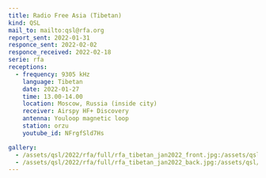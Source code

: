 ```yaml
---
title: Radio Free Asia (Tibetan)
kind: QSL
mail_to: mailto:qsl@rfa.org
report_sent: 2022-01-31
responce_sent: 2022-02-02
responce_received: 2022-02-18
serie: rfa
receptions:
  - frequency: 9305 kHz
    language: Tibetan
    date: 2022-01-27
    time: 13.00-14.00
    location: Moscow, Russia (inside city)
    receiver: Airspy HF+ Discovery
    antenna: Youloop magnetic loop
    station: orzu
    youtube_id: NFrgfSld7Hs

gallery:
  - /assets/qsl/2022/rfa/full/rfa_tibetan_jan2022_front.jpg:/assets/qsl/2022/rfa/small/rfa_tibetan_jan2022_front.jpg
  - /assets/qsl/2022/rfa/full/rfa_tibetan_jan2022_back.jpg:/assets/qsl/2022/rfa/small/rfa_tibetan_jan2022_back.jpg
---
```


